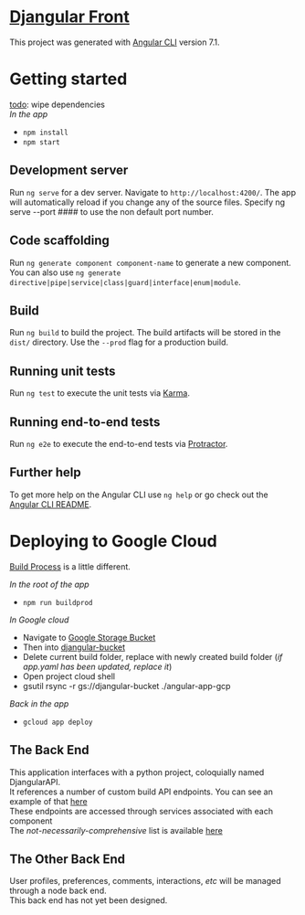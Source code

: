 # [Djangular Front](https://djangular-front-end.appspot.com/)
This project was generated with [Angular CLI](https://github.com/angular/angular-cli) version 7.1.

# Getting started
[todo](https://medium.com/@jh3y/how-to-update-all-npm-packages-in-your-project-at-once-17a8981860ea): wipe dependencies  
_In the app_
- `npm install`
- `npm start`  

## Development server
Run `ng serve` for a dev server. Navigate to `http://localhost:4200/`. The app will automatically reload if you change any of the source files.
Specify ng serve --port #### to use the non default port number.

## Code scaffolding
Run `ng generate component component-name` to generate a new component. You can also use `ng generate directive|pipe|service|class|guard|interface|enum|module`.

## Build
Run `ng build` to build the project. The build artifacts will be stored in the `dist/` directory. Use the `--prod` flag for a production build.

## Running unit tests
Run `ng test` to execute the unit tests via [Karma](https://karma-runner.github.io).

## Running end-to-end tests
Run `ng e2e` to execute the end-to-end tests via [Protractor](http://www.protractortest.org/).

## Further help
To get more help on the Angular CLI use `ng help` or go check out the [Angular CLI README](https://github.com/angular/angular-cli/blob/master/README.md).

# Deploying to Google Cloud
[Build Process](https://medium.com/@asanoop24/deploying-angular-6-app-on-google-app-engine-b6259d4c16c2) is a little different.  

_In the root of the app_
- `npm run buildprod`  

_In Google cloud_
- Navigate to [Google Storage Bucket](https://console.cloud.google.com/storage/browser) 
- Then into [djangular-bucket](https://console.cloud.google.com/storage/browser/djangular-bucket?project=djangular-front-end&folder&organizationId)
- Delete current build folder, replace with newly created build folder (_if app.yaml has been updated, replace it_)
- Open project cloud shell
- gsutil rsync -r gs://djangular-bucket ./angular-app-gcp  

_Back in the app_
- `gcloud app deploy`

## The Back End
This application interfaces with a python project, coloquially named DjangularAPI.  
It references a number of custom build API endpoints. You can see an example of that [here](https://djangular-back-end.appspot.com/api/beer/)  
These endpoints are accessed through services associated with each component  
The _not-necessarily-comprehensive_ list is available [here](https://djangular-back-end.appspot.com/api/list)

## The Other Back End
User profiles, preferences, comments, interactions, _etc_ will be managed through a node back end.  
This back end has not yet been designed.